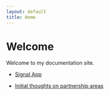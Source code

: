 ```yaml
---
layout: default
title: Home
---
```


# Welcome

Welcome to my documentation site.

- [Signal App](./signal-app/index.md)

- [Initial thoughts on partnership areas](./orisha-engagement/index.md)

